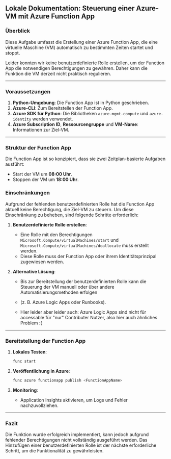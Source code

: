 ## Lokale Dokumentation: Steuerung einer Azure-VM mit Azure Function App

### Überblick
Diese Aufgabe umfasst die Erstellung einer Azure Function App, die eine virtuelle Maschine (VM) automatisch zu bestimmten Zeiten startet und stoppt. 

Leider konnten wir keine benutzerdefinierte Rolle erstellen, um der Function App die notwendigen Berechtigungen zu gewähren. Daher kann die Funktion die VM derzeit nicht praktisch regulieren.

---

### Voraussetzungen
1. **Python-Umgebung**: Die Function App ist in Python geschrieben.
2. **Azure-CLI**: Zum Bereitstellen der Function App.
3. **Azure SDK für Python**: Die Bibliotheken `azure-mgmt-compute` und `azure-identity` werden verwendet.
4. **Azure Subscription ID**, **Ressourcengruppe** und **VM-Name**: Informationen zur Ziel-VM.

---

### Struktur der Function App
Die Function App ist so konzipiert, dass sie zwei Zeitplan-basierte Aufgaben ausführt:
- Start der VM um **08:00 Uhr**.
- Stoppen der VM um **18:00 Uhr**.

### Einschränkungen
Aufgrund der fehlenden benutzerdefinierten Rolle hat die Function App aktuell keine Berechtigung, die Ziel-VM zu steuern. Um diese Einschränkung zu beheben, sind folgende Schritte erforderlich:

1. **Benutzerdefinierte Rolle erstellen**:
   - Eine Rolle mit den Berechtigungen `Microsoft.Compute/virtualMachines/start` und `Microsoft.Compute/virtualMachines/deallocate` muss erstellt werden.
   - Diese Rolle muss der Function App oder ihrem Identitätsprinzipal zugewiesen werden.


3. **Alternative Lösung**:
   - Bis zur Bereitstellung der benutzerdefinierten Rolle kann die Steuerung der VM manuell oder über andere Automatisierungsmethoden erfolgen
   - (z. B. Azure Logic Apps oder Runbooks).
  
   - Hier leider aber leider auch: Azure Logic Apps sind nicht für accessable für "nur" Contributer Nutzer,
      also hier auch ähnliches Problem :( 

---

### Bereitstellung der Function App
1. **Lokales Testen**:
   ```bash
   func start
   ```
2. **Veröffentlichung in Azure**:
   ```bash
   func azure functionapp publish <FunctionAppName>
   ```

3. **Monitoring**:
   - Application Insights aktivieren, um Logs und Fehler nachzuvollziehen.

---

### Fazit
Die Funktion wurde erfolgreich implementiert, kann jedoch aufgrund fehlender Berechtigungen nicht vollständig ausgeführt werden. Das Hinzufügen einer benutzerdefinierten Rolle ist der nächste erforderliche Schritt, um die Funktionalität zu gewährleisten.

